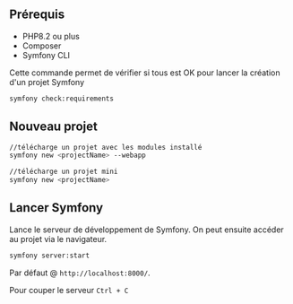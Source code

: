 ```table-of-contents
```
## Prérequis

- PHP8.2 ou plus
- Composer
- Symfony CLI

Cette commande permet de vérifier si tous est OK pour lancer la création d'un projet Symfony

```bash
symfony check:requirements
```

## Nouveau projet
```bash
//télécharge un projet avec les modules installé
symfony new <projectName> --webapp

//télécharge un projet mini
symfony new <projectName>
```

## Lancer Symfony

Lance le serveur de développement de Symfony. On peut ensuite accéder au projet via le navigateur.

```bash
symfony server:start
```

Par défaut @ `http://localhost:8000/`.

Pour couper le serveur `Ctrl + C`

